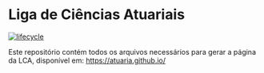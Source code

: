 # Liga de Ciências Atuariais

[![lifecycle](https://img.shields.io/badge/lifecycle-stable-brightgreen.svg)](https://www.tidyverse.org/lifecycle/#maturing)

Este repositório contém todos os arquivos
necessários para gerar a página da LCA, disponível em: https://atuaria.github.io/